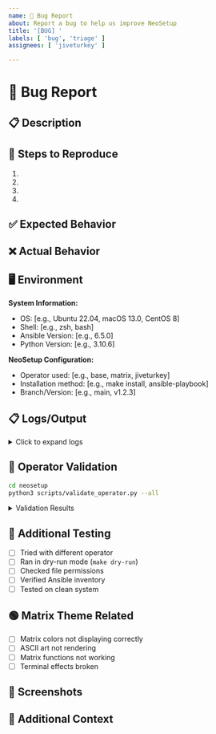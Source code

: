 ```yaml
---
name: 🐛 Bug Report
about: Report a bug to help us improve NeoSetup
title: '[BUG] '
labels: [ 'bug', 'triage' ]
assignees: [ 'jiveturkey' ]

---
```


# 🐛 Bug Report

## 📋 Description

<!-- A clear and concise description of what the bug is -->

## 🔄 Steps to Reproduce

1.
2.
3.
4.

## ✅ Expected Behavior

<!-- A clear description of what you expected to happen -->

## ❌ Actual Behavior

<!-- A clear description of what actually happened -->

## 🖥️ Environment

<!-- Please complete the following information -->

**System Information:**

- OS: [e.g., Ubuntu 22.04, macOS 13.0, CentOS 8]
- Shell: [e.g., zsh, bash]
- Ansible Version: [e.g., 6.5.0]
- Python Version: [e.g., 3.10.6]

**NeoSetup Configuration:**

- Operator used: [e.g., base, matrix, jiveturkey]
- Installation method: [e.g., make install, ansible-playbook]
- Branch/Version: [e.g., main, v1.2.3]

## 📋 Logs/Output

<!-- Please paste relevant log output or error messages -->

<details>
<summary>Click to expand logs</summary>

```
# Paste your logs here
```

</details>

## 🎯 Operator Validation

<!-- Run operator validation and paste results -->

```bash
cd neosetup
python3 scripts/validate_operator.py --all
```

<details>
<summary>Validation Results</summary>

```
# Paste validation results here
```

</details>

## 🧪 Additional Testing

<!-- Have you tried any workarounds or additional testing? -->

- [ ] Tried with different operator
- [ ] Ran in dry-run mode (`make dry-run`)
- [ ] Checked file permissions
- [ ] Verified Ansible inventory
- [ ] Tested on clean system

## 🟢 Matrix Theme Related

<!-- If this is Matrix theme related, check all that apply -->

- [ ] Matrix colors not displaying correctly
- [ ] ASCII art not rendering
- [ ] Matrix functions not working
- [ ] Terminal effects broken

## 📸 Screenshots

<!-- If applicable, add screenshots to help explain the problem -->

## 🔗 Additional Context

<!-- Add any other context about the problem here -->
